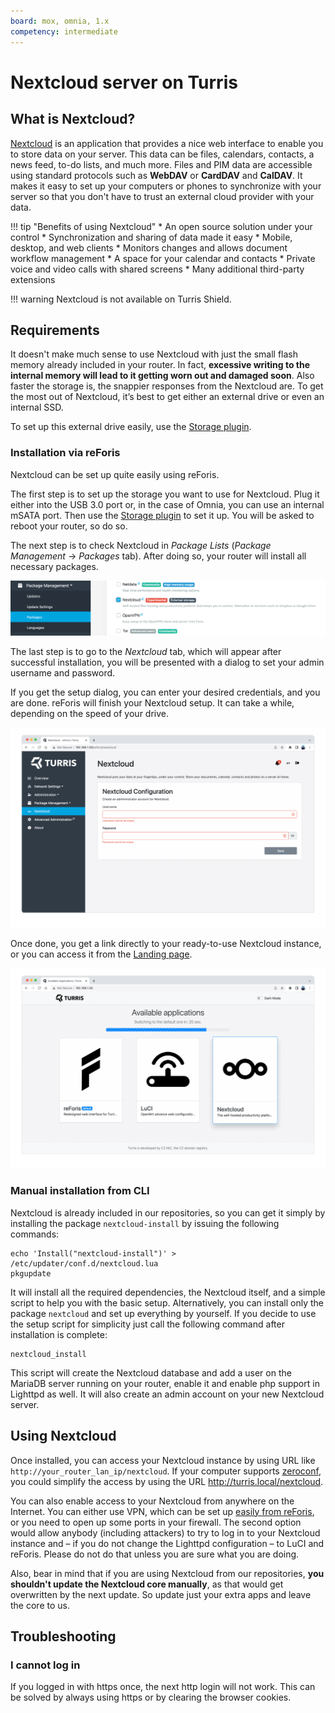 ```yaml
---
board: mox, omnia, 1.x
competency: intermediate
---
```

# Nextcloud server on Turris

## What is Nextcloud?

[Nextcloud](https://nextcloud.com) is an application that provides a nice web
interface to enable you to store data on your server. This data can be files,
calendars, contacts, a news feed, to-do lists, and much more. Files and PIM data
are accessible using standard protocols such as **WebDAV** or **CardDAV** and
**CalDAV**. It makes it easy to set up your computers or phones to synchronize
with your server so that you don't have to trust an external cloud provider with
your data.

!!! tip "Benefits of using Nextcloud"
    * An open source solution under your control
    * Synchronization and sharing of data made it easy
    * Mobile, desktop, and web clients
    * Monitors changes and allows document workflow management
    * A space for your calendar and contacts
    * Private voice and video calls with shared screens
    * Many additional third-party extensions

!!! warning
    Nextcloud is not available on Turris Shield.

## Requirements

It doesn't make much sense to use Nextcloud with just the small flash memory
already included in your router. In fact, **excessive writing to the internal
memory will lead to it getting worn out and damaged soon**. Also faster the
storage is, the snappier responses from the Nextcloud are. To get the most out
of Nextcloud, it’s best to get either an external drive or even an internal SSD.

To set up this external drive easily, use the [Storage
plugin](../../basics/reforis/storage-plugin/storage-plugin.md).

### Installation via reForis

Nextcloud can be set up quite easily using reForis.

The first step is to set up the storage you want to use for Nextcloud. Plug it
either into the USB 3.0 port or, in the case of Omnia, you can use an internal
mSATA port. Then use the [Storage
plugin](../../basics/reforis/storage-plugin/storage-plugin.md) to set it up. You
will be asked to reboot your router, so do so.

The next step is to check Nextcloud in _Package Lists_ (_Package Management_ →
_Packages_ tab). After doing so, your router will install all necessary
packages.

![Nextcloud option in Package Lists](nextcloud-package.png)

The last step is to go to the _Nextcloud_ tab, which will appear after
successful installation, you will be presented with a dialog to set your admin
username and password.

If you get the setup dialog, you can enter your desired credentials, and you are
done. reForis will finish your Nextcloud setup. It can take a while, depending
on the speed of your drive.

![Last step of Nextcloud installation](nextcloud-setup.gif)

Once done, you get a link directly to your ready-to-use Nextcloud instance, or
you can access it from the [Landing page](../../basics//landing-page.md).

![Access Nextcloud instance](nextcloud-webapp.gif)

### Manual installation from CLI

Nextcloud is already included in our repositories, so you can get it simply by
installing the package `nextcloud-install` by issuing the following commands:

```
echo 'Install("nextcloud-install")' > /etc/updater/conf.d/nextcloud.lua
pkgupdate
```

It will install all the required dependencies, the Nextcloud itself, and a
simple script to help you with the basic setup. Alternatively, you can install
only the package `nextcloud` and set up everything by yourself. If you decide to
use the setup script for simplicity just call the following command after
installation is complete:

```
nextcloud_install
```

This script will create the Nextcloud database and add a user on the MariaDB
server running on your router, enable it and enable php support in Lighttpd as
well. It will also create an admin account on your new Nextcloud server.

## Using Nextcloud

Once installed, you can access your Nextcloud instance by using URL like
`http://your_router_lan_ip/nextcloud`. If your computer supports
[zeroconf](https://en.wikipedia.org/wiki/Zero-configuration_networking), you
could simplify the access by using the URL <http://turris.local/nextcloud>.

You can also enable access to your Nextcloud from anywhere on the Internet. You
can either use VPN, which can be set up [easily from
reForis](../../basics/apps/openvpn-server/openvpn.md), or you need to open up
some ports in your firewall. The second option would allow anybody (including
attackers) to try to log in to your Nextcloud instance and – if you do not
change the Lighttpd configuration – to LuCI and reForis. Please do not do that
unless you are sure what you are doing.

Also, bear in mind that if you are using Nextcloud from our repositories, **you
shouldn't update the Nextcloud core manually**, as that would get overwritten by
the next update. So update just your extra apps and leave the core to us.

## Troubleshooting

### I cannot log in

If you logged in with https once, the next http login will not work. This can
be solved by always using https or by clearing the browser cookies.
